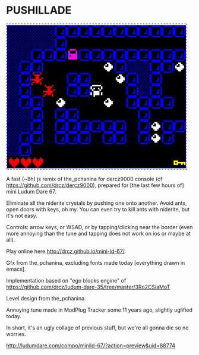 # PUSHILLADE

![a screenshot](/screenshot.png?raw=true ":)")

A fast (~8h) js remix of the_pchanina for dercz9000 console (cf https://github.com/drcz/dercz9000),
prepared for [the last few hours of] mini Ludum Dare 67.

Eliminate all the niderite crystals by pushing one onto another.
Avoid ants, open doors with keys, oh my.
You can even try to kill ants with niderite, but it's not easy.

Controls: arrow keys, or WSAD, or by tapping/clicking near the border (even more annoying than the tune and tapping does not work on ios or maybe at all).

Play online here http://drcz.github.io/mini-ld-67/

Gfx from the_pchanina, excluding fonts made today [everything drawn in emacs].

Implementation based on "ego blocks engine" of https://github.com/drcz/ludum-dare-35/tree/master/3Ro2CSiaMoT

Level design from the_pchanina.

Annoying tune made in ModPlug Tracker some 11 years ago, slightly uglified today.


In short, it's an ugly collage of previous stuff, but we're all gonna die so no worries.

http://ludumdare.com/compo/minild-67/?action=preview&uid=88774
